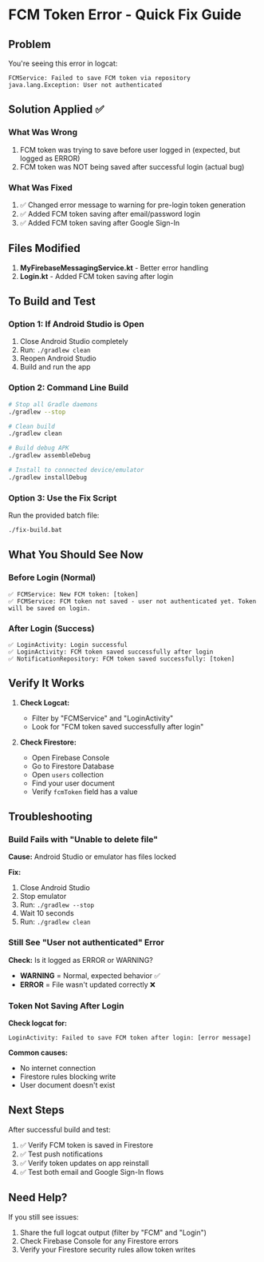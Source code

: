 # FCM Token Error - Quick Fix Guide

## Problem
You're seeing this error in logcat:
```
FCMService: Failed to save FCM token via repository
java.lang.Exception: User not authenticated
```

## Solution Applied ✅

### What Was Wrong
1. FCM token was trying to save before user logged in (expected, but logged as ERROR)
2. FCM token was NOT being saved after successful login (actual bug)

### What Was Fixed
1. ✅ Changed error message to warning for pre-login token generation
2. ✅ Added FCM token saving after email/password login
3. ✅ Added FCM token saving after Google Sign-In

## Files Modified

1. **MyFirebaseMessagingService.kt** - Better error handling
2. **Login.kt** - Added FCM token saving after login

## To Build and Test

### Option 1: If Android Studio is Open
1. Close Android Studio completely
2. Run: `./gradlew clean`
3. Reopen Android Studio
4. Build and run the app

### Option 2: Command Line Build
```bash
# Stop all Gradle daemons
./gradlew --stop

# Clean build
./gradlew clean

# Build debug APK
./gradlew assembleDebug

# Install to connected device/emulator
./gradlew installDebug
```

### Option 3: Use the Fix Script
Run the provided batch file:
```bash
./fix-build.bat
```

## What You Should See Now

### Before Login (Normal)
```
✅ FCMService: New FCM token: [token]
✅ FCMService: FCM token not saved - user not authenticated yet. Token will be saved on login.
```

### After Login (Success)
```
✅ LoginActivity: Login successful
✅ LoginActivity: FCM token saved successfully after login
✅ NotificationRepository: FCM token saved successfully: [token]
```

## Verify It Works

1. **Check Logcat:**
   - Filter by "FCMService" and "LoginActivity"
   - Look for "FCM token saved successfully after login"

2. **Check Firestore:**
   - Open Firebase Console
   - Go to Firestore Database
   - Open `users` collection
   - Find your user document
   - Verify `fcmToken` field has a value

## Troubleshooting

### Build Fails with "Unable to delete file"
**Cause:** Android Studio or emulator has files locked

**Fix:**
1. Close Android Studio
2. Stop emulator
3. Run: `./gradlew --stop`
4. Wait 10 seconds
5. Run: `./gradlew clean`

### Still See "User not authenticated" Error
**Check:** Is it logged as ERROR or WARNING?
- **WARNING** = Normal, expected behavior ✅
- **ERROR** = File wasn't updated correctly ❌

### Token Not Saving After Login
**Check logcat for:**
```
LoginActivity: Failed to save FCM token after login: [error message]
```

**Common causes:**
- No internet connection
- Firestore rules blocking write
- User document doesn't exist

## Next Steps

After successful build and test:
1. ✅ Verify FCM token is saved in Firestore
2. ✅ Test push notifications
3. ✅ Verify token updates on app reinstall
4. ✅ Test both email and Google Sign-In flows

## Need Help?

If you still see issues:
1. Share the full logcat output (filter by "FCM" and "Login")
2. Check Firebase Console for any Firestore errors
3. Verify your Firestore security rules allow token writes
